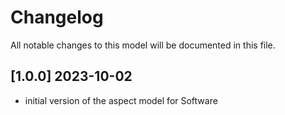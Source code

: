 # Changelog

All notable changes to this model will be documented in this file.

## [1.0.0] 2023-10-02

- initial version of the aspect model for Software
